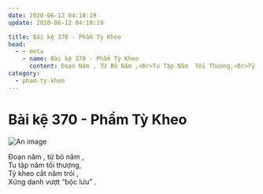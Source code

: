 ```yaml
---
date: 2020-06-12 04:10:19
update: 2020-06-12 04:10:19

title: Bài kệ 370 - Phẩm Tỳ Kheo
head:
  - - meta
    - name: Bài kệ 370 - Phẩm Tỳ Kheo
      content: Ðoạn Năm , Từ Bỏ Năm ,<Br>Tu Tập Năm  Tối Thượng,<Br>Tỷ Kheo Cắt Năm Trói ,<Br>Xứng Danh Vượt “Bộc Lưu” .<Br>
category:
  - pham-ty-kheo
---
```


# Bài kệ 370 - Phẩm Tỳ Kheo

![An image](/img/pham-ty-kheo/pham-ty-kheo-370.jpg)

Ðoạn năm , từ bỏ năm ,<br>Tu tập năm  tối thượng,<br>Tỷ kheo cắt năm trói ,<br>Xứng danh vượt “bộc lưu” .<br>
